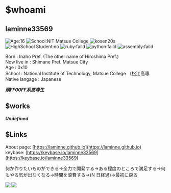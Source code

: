 # $whoami 
## laminne33569

![Age:16](https://img.shields.io/badge/Age-16-green?style=for-the-badge)
![School:NIT Matsue College](https://img.shields.io/badge/School-NIT,_Matsue_College-blue?style=for-the-badge)
![kosen20s](https://img.shields.io/badge/kosen-20s-skyblue?style=for-the-badge)
![HighSchool Student:no](https://img.shields.io/badge/HighSchool_Student-no-yellow?style=for-the-badge)
![ruby:faild](https://img.shields.io/badge/ruby-faild-red?style=for-the-badge)
![python:faild](https://img.shields.io/badge/python-faild-red?style=for-the-badge)
![assembly:faild](https://img.shields.io/badge/HTML\&CSS-Can't_understand-red?style=for-the-badge)

Born : Inaho Pref. (The other name of Hiroshima Pref.)  
Now live in : Shimane Pref. Matsue City  
Age : 0x10  
School : National Institute of Technology, Matsue College （松江高専  
Native langage : Japanese

***頭FF00FF系高専生***

## $works

**_Undefined_**

## $Links

About page: [https://laminne.github.io](https://laminne.github.io)  
keybase: [https://keybase.io/laminne33569](https://keybase.io/laminne33569)

何か作りたいものができる->全力で開発する->ある程度のところで満足する->何もやる気が出なくなる->時間を浪費する->(N 日経過)->最初に戻る

<a href="https://github.com/anuraghazra/github-readme-stats">
  <img align="left" src="https://github-readme-stats.vercel.app/api?username=laminne&count_private=true&show_icons=true" />
</a>
<a href="https://github.com/anuraghazra/github-readme-stats">
  <img align="left" src="https://github-readme-stats.vercel.app/api/top-langs/?username=laminne" />
</a>
